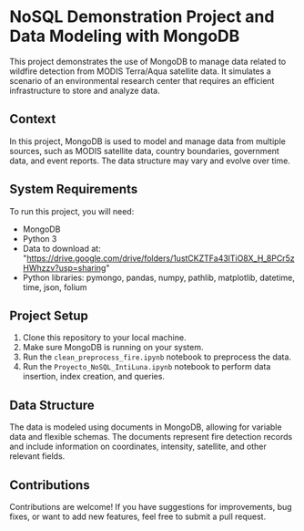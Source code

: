 # NoSQL Demonstration Project and Data Modeling with MongoDB

This project demonstrates the use of MongoDB to manage data related to wildfire detection from MODIS Terra/Aqua satellite data. It simulates a scenario of an environmental research center that requires an efficient infrastructure to store and analyze data.

## Context

In this project, MongoDB is used to model and manage data from multiple sources, such as MODIS satellite data, country boundaries, government data, and event reports. The data structure may vary and evolve over time.

## System Requirements

To run this project, you will need:

- MongoDB
- Python 3
- Data to download at: "https://drive.google.com/drive/folders/1ustCKZTFa43lTiO8X_H_8PCr5zHWhzzv?usp=sharing"
- Python libraries: pymongo, pandas, numpy, pathlib, matplotlib, datetime, time, json, folium

## Project Setup

1. Clone this repository to your local machine.
2. Make sure MongoDB is running on your system.
3. Run the `clean_preprocess_fire.ipynb` notebook to preprocess the data.
4. Run the `Proyecto_NoSQL_IntiLuna.ipynb` notebook to perform data insertion, index creation, and queries.

## Data Structure

The data is modeled using documents in MongoDB, allowing for variable data and flexible schemas. The documents represent fire detection records and include information on coordinates, intensity, satellite, and other relevant fields.

## Contributions

Contributions are welcome! If you have suggestions for improvements, bug fixes, or want to add new features, feel free to submit a pull request.
